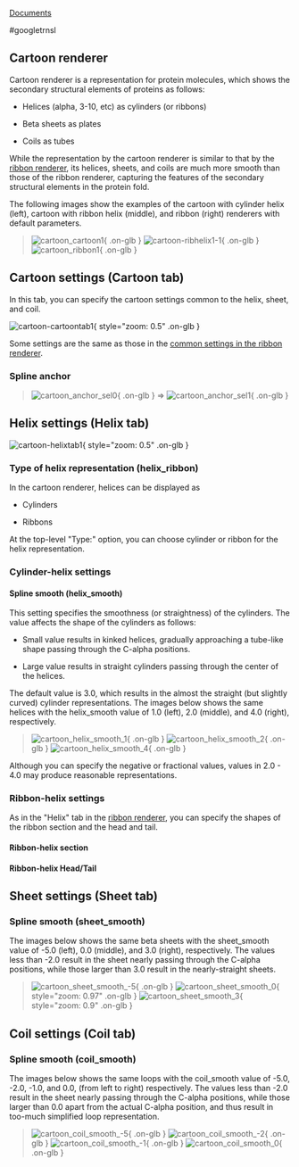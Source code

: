 [Documents](../../en/Documents)

#googletrnsl

## Cartoon renderer
Cartoon renderer is a representation for protein molecules,
which shows the secondary structural elements of proteins as follows:

-  Helices (alpha, 3-10, etc) as cylinders (or ribbons)

-  Beta sheets as plates

-  Coils as tubes

While the representation by the cartoon renderer is similar to that by the [ribbon renderer](../../en/cuemol2/RibbonRenderer),
its helices, sheets, and coils are much more smooth than those of the ribbon renderer,
capturing the features of the secondary structural elements in the protein fold.

The following images show the examples of the cartoon with cylinder helix (left), cartoon with ribbon helix (middle), and ribbon (right) renderers with default parameters.

> ![cartoon_cartoon1](../../assets/images/cuemol2/CartoonRenderer/cartoon_cartoon1.png){ .on-glb }  ![cartoon-ribhelix1-1](../../assets/images/cuemol2/CartoonRenderer/cartoon-ribhelix1-1.png){ .on-glb } ![cartoon_ribbon1](../../assets/images/cuemol2/CartoonRenderer/cartoon_ribbon1.png){ .on-glb }

## Cartoon settings (Cartoon tab)
In this tab, you can specify the cartoon settings common to the helix, sheet, and coil.

![cartoon-cartoontab1](../../assets/images/cuemol2/CartoonRenderer/cartoon-cartoontab1.png){ style="zoom: 0.5" .on-glb }

Some settings are the same as those in the [common settings in the ribbon renderer](../../en/cuemol2/RibbonRenderer).

### Spline anchor


> ![cartoon_anchor_sel0](../../assets/images/cuemol2/CartoonRenderer/cartoon_anchor_sel0.png){ .on-glb } &#8658; ![cartoon_anchor_sel1](../../assets/images/cuemol2/CartoonRenderer/cartoon_anchor_sel1.png){ .on-glb }

## Helix settings (Helix tab)

![cartoon-helixtab1](../../assets/images/cuemol2/CartoonRenderer/cartoon-helixtab1.png){ style="zoom: 0.5" .on-glb }

### Type of helix representation (helix_ribbon)
In the cartoon renderer, helices can be displayed as

-  Cylinders

-  Ribbons

At the top-level "Type:" option, you can choose cylinder or ribbon for the helix representation.

### Cylinder-helix settings
#### Spline smooth (helix_smooth)
This setting specifies the smoothness (or straightness) of the cylinders.
The value affects the shape of the cylinders as follows:

-  Small value results in kinked helices, gradually approaching a tube-like shape passing through the C-alpha positions.

-  Large value results in straight cylinders passing through the center of the helices.

The default value is 3.0, which results in the almost the straight (but slightly curved) cylinder representations.
The images below shows the same helices with the helix_smooth value of 1.0 (left), 2.0 (middle), and 4.0 (right), respectively.


> ![cartoon_helix_smooth_1](../../assets/images/cuemol2/CartoonRenderer/cartoon_helix_smooth_1.png){ .on-glb } ![cartoon_helix_smooth_2](../../assets/images/cuemol2/CartoonRenderer/cartoon_helix_smooth_2.png){ .on-glb } ![cartoon_helix_smooth_4](../../assets/images/cuemol2/CartoonRenderer/cartoon_helix_smooth_4.png){ .on-glb }

Although you can specify the negative or fractional values,
values in 2.0 - 4.0 may produce reasonable representations.


### Ribbon-helix settings
As in the "Helix" tab in the [ribbon renderer](../../en/cuemol2/RibbonRenderer),
you can specify the shapes of the ribbon section and the head and tail.
#### Ribbon-helix section

#### Ribbon-helix Head/Tail

## Sheet settings (Sheet tab)
### Spline smooth (sheet_smooth)
The images below shows the same beta sheets with the sheet_smooth value of -5.0 (left), 0.0 (middle), and 3.0 (right), respectively. The values less than -2.0 result in the sheet nearly passing through the C-alpha positions, while those larger than 3.0 result in the nearly-straight sheets.

> ![cartoon_sheet_smooth_-5](../../assets/images/cuemol2/CartoonRenderer/cartoon_sheet_smooth_-5.png){ .on-glb } ![cartoon_sheet_smooth_0](../../assets/images/cuemol2/CartoonRenderer/cartoon_sheet_smooth_0.png){ style="zoom: 0.97" .on-glb } ![cartoon_sheet_smooth_3](../../assets/images/cuemol2/CartoonRenderer/cartoon_sheet_smooth_3.png){ style="zoom: 0.9" .on-glb }

## Coil settings (Coil tab)
### Spline smooth (coil_smooth)
The images below shows the same loops with the coil_smooth value of -5.0, -2.0, -1.0, and 0.0, (from left to right) respectively.
The values less than -2.0 result in the sheet nearly passing through the C-alpha positions, while those larger than 0.0 apart from the actual C-alpha position, and thus result in too-much simplified loop representation.

> ![cartoon_coil_smooth_-5](../../assets/images/cuemol2/CartoonRenderer/cartoon_coil_smooth_-5.png){ .on-glb } ![cartoon_coil_smooth_-2](../../assets/images/cuemol2/CartoonRenderer/cartoon_coil_smooth_-2.png){ .on-glb } ![cartoon_coil_smooth_-1](../../assets/images/cuemol2/CartoonRenderer/cartoon_coil_smooth_-1.png){ .on-glb } ![cartoon_coil_smooth_0](../../assets/images/cuemol2/CartoonRenderer/cartoon_coil_smooth_0.png){ .on-glb }
